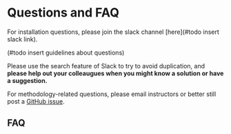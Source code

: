 # Questions and FAQ

For installation questions, please join the slack channel [here](#todo insert slack link).

(#todo insert guidelines about questions)

Please use the search feature of Slack to try to avoid duplication, and **please help out your colleaugues when you might know a solution or have a suggestion.**

For methodology-related questions, please email instructors or better still post a [GitHub issue](https://github.com/kristinemlarson/gnssrefl/issues).

## FAQ